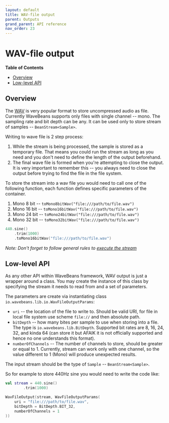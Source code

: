 ```yaml
---
layout: default
title: WAV-file output
parent: Outputs
grand_parent: API reference
nav_order: 23
---
```

WAV-file output
=========

<!-- START doctoc generated TOC please keep comment here to allow auto update -->
<!-- DON'T EDIT THIS SECTION, INSTEAD RE-RUN doctoc TO UPDATE -->
**Table of Contents**

- [Overview](#overview)
- [Low-level API](#low-level-api)

<!-- END doctoc generated TOC please keep comment here to allow auto update -->

Overview
--------

The [WAV](https://en.wikipedia.org/wiki/WAV) is very popular format to store uncompressed audio as file. Currently WaveBeans supports only files with single channel -- mono. The sampling rate and bit depth can be any. It can be used only to store stream of samples -- `BeanStream<Sample>`.

Writing to wave file is 2 step process:
1. While the stream is being processed, the sample is stored as a temporary file. That means you could run the stream as long as you need and you don't need to define the length of the output beforehand.
2. The final wave file is formed when you're attempting to close the output. It is very important to remember this -- you always need to close the output before trying to find the file in the file system.

To store the stream into a wav file you would need to call one of the following function, each function defines specific parameters of the container.
1. Mono 8 bit -- `toMono8bitWav("file:///path/to/file.wav")` 
2. Mono 16 bit -- `toMono16bitWav("file:///path/to/file.wav")` 
3. Mono 24 bit -- `toMono24bitWav("file:///path/to/file.wav")` 
4. Mono 32 bit -- `toMono32bitWav("file:///path/to/file.wav")`

```kotlin
440.sine()
    .trim(1000)
    .toMono16bitWav("file:///path/to/file.wav")
```

*Note: Don't forget to follow general rules to [execute the stream](../../exe/readme.md)*

Low-level API
--------

As any other API within WaveBeans framework, WAV output is just a wrapper around a class. You may create the instance of this class by specifying the stream it needs to read from and a set of parameters.

The parameters are create via instantiating class `io.wavebeans.lib.io.WavFileOutputParams`:
* `uri` -- the location of the file to write to. Should be valid URI, for file in local file system use scheme `file://` and then absolute path.
* `bitDepth` -- how many bites per sample to use when storing into a file. The type is `io.wavebeans.lib.BitDepth`. Supported bit rates are 8, 16, 24, 32, and kinda 64 (can store it but AFAIK it is not officially supported and hence no one understands this format).
* `numberOfChannels` -- The number of channels to store, should be greater or equal to 1. Currently, stream can work only with one channel, so the value different to 1 (Mono) will produce unexpected results.

The input stream should be the type of `Sample` -- `BeanStream<Sample>`.

So for example to store 440Hz sine you would need to write the code like:

```kotlin
val stream = 440.sine()
        .trim(1000)

WavFileOutput(stream, WavFileOutputParams(
    uri = "file:///path/to/file.wav", 
    bitDepth = BitDepth.BIT_32,
    numberOfChannels = 1
))
```